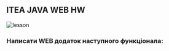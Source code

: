 ## ITEA JAVA WEB HW

![lesson](https://img.shields.io/badge/itea_java_web_hw-08-green)

### Написати WEB додаток наступного функціонала: